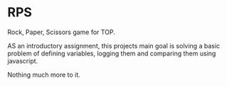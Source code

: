 # RPS
Rock, Paper, Scissors game for TOP. 

AS an introductory assignment, this projects main goal is solving a basic problem of defining variables, logging them and comparing them using javascript.

Nothing much more to it.
